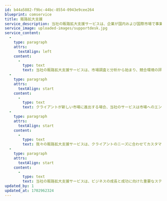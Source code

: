```yaml
---
id: b44a5882-f9bc-44bc-8554-0943e9cee264
blueprint: comservice
title: 販路拡大支援
service_description: 当社の販路拡大支援サービスは、企業が国内および国際市場で事業を拡大し、売上を増やすのを支援する包括的なソリューションを提供します。我々のサービスは、クライアントが新しい市場に進出し、既存の市場でのプレゼンスを強化し、新たなビジネスチャンスを探求するための戦略的なアプローチを形成するのに役立ちます。
service_image: uploaded-images/supportdesk.jpg
service_content:
  -
    type: paragraph
    attrs:
      textAlign: left
    content:
      -
        type: text
        text: 当社の販路拡大支援サービスは、市場調査と分析から始まり、競合環境の評価、戦略の策定、および実行に至るまで、幅広い活動を包括しています。我々の専門家チームは、クライアントが成功するために必要な情報と洞察を提供し、市場における競争力を維持・向上させる戦略を共同で開発します。
  -
    type: paragraph
    attrs:
      textAlign: start
    content:
      -
        type: text
        text: クライアントが新しい市場に進出する場合、当社のサービスは市場へのエントリー戦略を助け、現地のビジネスパートナーや供給業者を特定するのに役立ちます。また、既存の市場でのプレゼンスを拡大する場合、新たな販売チャネルの開拓や販売促進戦略の開発など、成長を促進するためのサポートも提供します。
  -
    type: paragraph
    attrs:
      textAlign: start
    content:
      -
        type: text
        text: 我々の販路拡大支援サービスは、クライアントのニーズに合わせてカスタマイズされ、戦略の成功に向けた具体的なステップを明確にし、戦略実行の効果を最大化します。クライアントは当社のパートナーシップを通じて、市場でのプレゼンスを拡大し、収益を増加させるための信頼性の高いサポートを受けることができます。
  -
    type: paragraph
    attrs:
      textAlign: start
    content:
      -
        type: text
        text: 当社の販路拡大支援サービスは、ビジネスの成長と成功に向けた重要なステップをサポートするための信頼性のあるパートナーとして、クライアントに価値を提供します。我々はクライアントのビジョンを共有し、実現するお手伝いをすることを誇りに思っており、市場での成功を一緒に築いていくことを楽しみにしています。
updated_by: 1
updated_at: 1702962324
---
```

